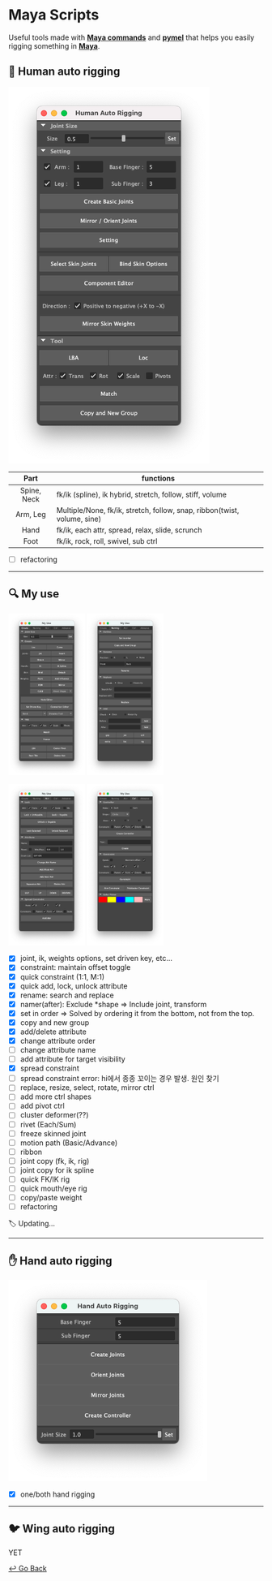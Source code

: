 # Maya Scripts

Useful tools made with [**Maya commands**](https://help.autodesk.com/cloudhelp/2023/ENU/Maya-Tech-Docs/CommandsPython/index.html) and [**pymel**](https://help.autodesk.com/cloudhelp/2023/ENU/Maya-Tech-Docs/PyMel/index.html#) that helps you easily rigging something in **[Maya](https://www.autodesk.com/products/maya/overview?support=ADVANCED&plc=MAYA&term=3-YEAR&quantity=1)**.

## :couple: Human auto rigging

![Human_auto_rigging](https://github.com/lisy0123/Maya_Scripts/blob/master/imgs/Human_auto_rigging.png)

|    Part     | functions                                                    |
| :---------: | ------------------------------------------------------------ |
| Spine, Neck | fk/ik (spline), ik hybrid, stretch, follow, stiff, volume    |
|  Arm, Leg   | Multiple/None, fk/ik, stretch, follow, snap, ribbon(twist, volume, sine) |
|    Hand     | fk/ik, each attr, spread, relax, slide, scrunch              |
|    Foot     | fk/ik, rock, roll, swivel, sub ctrl                          |

- [ ] refactoring

---

## :mag: My use

<img src="https://github.com/lisy0123/Maya_Scripts/blob/master/imgs/My_use1.png" width="30%" height="30%"> <img src="https://github.com/lisy0123/Maya_Scripts/blob/master/imgs/My_use2.png" width="30%" height="30%"> 

<img src="https://github.com/lisy0123/Maya_Scripts/blob/master/imgs/My_use3.png" width="30%" height="30%"> <img src="https://github.com/lisy0123/Maya_Scripts/blob/master/imgs/My_use4.png" width="30%" height="30%">

- [x] joint, ik, weights options, set driven key, etc...
- [x] constraint: maintain offset toggle
- [x] quick constraint (1:1, M:1)
- [x] quick add, lock, unlock attribute
- [x] rename: search and replace
- [x] namer(after): Exclude *shape => Include joint, transform
- [x] set in order => Solved by ordering it from the bottom, not from the top.
- [x] copy and new group
- [x] add/delete attribute
- [x] change attribute order
- [ ] change attribute name
- [ ] add attribute for target visibility
- [x] spread constraint
- [ ] spread constraint error: hi에서 종종 꼬이는 경우 발생. 원인 찾기
- [ ] replace, resize, select, rotate, mirror ctrl
- [ ] add more ctrl shapes
- [ ] add pivot ctrl
- [ ] cluster deformer(??)
- [ ] rivet (Each/Sum)
- [ ] freeze skinned joint
- [ ] motion path (Basic/Advance)
- [ ] ribbon
- [ ] joint copy (fk, ik, rig)
- [ ] joint copy for ik spline
- [ ] quick FK/IK rig
- [ ] quick mouth/eye rig
- [ ] copy/paste weight
- [ ] refactoring

:label: Updating...

---

## :hand: Hand auto rigging

![Hand_auto_rigging](https://github.com/lisy0123/Maya_Scripts/blob/master/imgs/Hand_auto_rigging.png)

- [x] one/both hand rigging

---

## :bird: Wing auto rigging

YET



[↩️ Go Back](https://github.com/lisy0123/Study)

